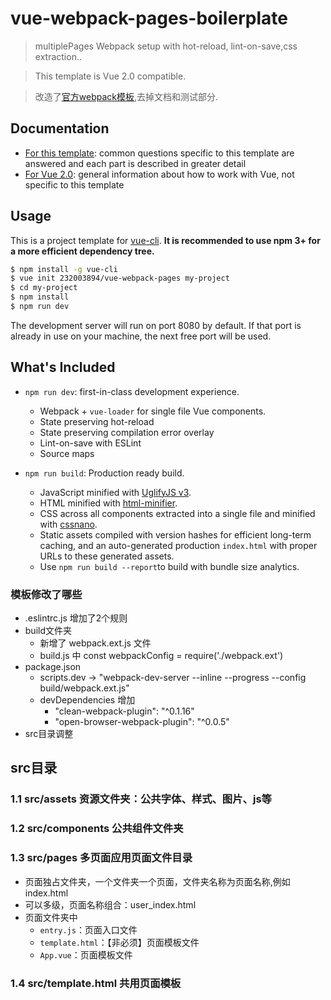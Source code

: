 # vue-webpack-pages-boilerplate

> multiplePages Webpack setup with hot-reload, lint-on-save,css extraction..

> This template is Vue 2.0 compatible.

> 改造了[官方webpack模板](https://github.com/vuejs-templates/webpack),去掉文档和测试部分.


## Documentation

- [For this template](http://vuejs-templates.github.io/webpack): common questions specific to this template are answered and each part is described in greater detail
- [For Vue 2.0](http://vuejs.org/guide/): general information about how to work with Vue, not specific to this template

## Usage

This is a project template for [vue-cli](https://github.com/vuejs/vue-cli). **It is recommended to use npm 3+ for a more efficient dependency tree.**

``` bash
$ npm install -g vue-cli
$ vue init 232003894/vue-webpack-pages my-project
$ cd my-project
$ npm install
$ npm run dev
```

The development server will run on port 8080 by default. If that port is already in use on your machine, the next free port will be used.

## What's Included

- `npm run dev`: first-in-class development experience.
  - Webpack + `vue-loader` for single file Vue components.
  - State preserving hot-reload
  - State preserving compilation error overlay
  - Lint-on-save with ESLint
  - Source maps

- `npm run build`: Production ready build.
  - JavaScript minified with [UglifyJS v3](https://github.com/mishoo/UglifyJS2/tree/harmony).
  - HTML minified with [html-minifier](https://github.com/kangax/html-minifier).
  - CSS across all components extracted into a single file and minified with [cssnano](https://github.com/ben-eb/cssnano).
  - Static assets compiled with version hashes for efficient long-term caching, and an auto-generated production `index.html` with proper URLs to these generated assets.
  - Use `npm run build --report`to build with bundle size analytics.

### 模板修改了哪些
- .eslintrc.js 增加了2个规则
- build文件夹
  - 新增了 webpack.ext.js 文件
  - build.js 中 const webpackConfig = require('./webpack.ext')
- package.json
  - scripts.dev -> "webpack-dev-server --inline --progress --config build/webpack.ext.js"
  - devDependencies 增加
    - "clean-webpack-plugin": "^0.1.16"
    - "open-browser-webpack-plugin": "^0.0.5"
- src目录调整

## src目录
### 1.1 src/assets 资源文件夹：公共字体、样式、图片、js等
### 1.2 src/components 公共组件文件夹
### 1.3 src/pages 多页面应用页面文件目录
  - 页面独占文件夹，一个文件夹一个页面，文件夹名称为页面名称,例如index.html
  - 可以多级，页面名称组合：user_index.html
  - 页面文件夹中
    - `entry.js`：页面入口文件
    - `template.html`：【非必须】页面模板文件
    - `App.vue`：页面模板文件
### 1.4 src/template.html 共用页面模板


